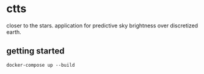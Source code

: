# ctts

closer to the stars. application for predictive sky brightness over discretized earth.

## getting started

```shell
docker-compose up --build
```
